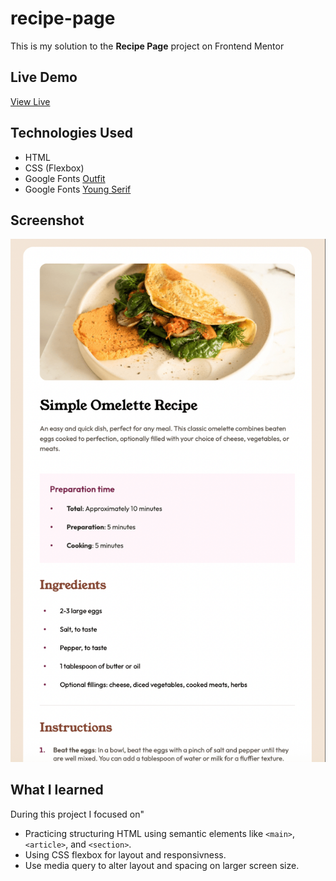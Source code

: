 # recipe-page
This is my solution to the **Recipe Page** project on Frontend Mentor

## Live Demo
[View Live](https://anjelotin.github.io/recipe-page/)

## Technologies Used
- HTML
- CSS (Flexbox)
- Google Fonts [Outfit](https://fonts.google.com/specimen/Outfit)
- Google Fonts [Young Serif](https://fonts.google.com/specimen/Young+Serif)

## Screenshot
![Recipe Page Preview Screenshot](./assets/images/recipe-page-ss.png)

## What I learned

During this project I focused on"

- Practicing structuring HTML using semantic elements like `<main>`, `<article>`, and `<section>`.
- Using CSS flexbox for layout and responsivness.
- Use media query to alter layout and spacing on larger screen size. 
